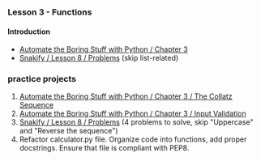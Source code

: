 ### Lesson 3 - Functions
#### Introduction
- [Automate the Boring Stuff with Python / Chapter 3](https://automatetheboringstuff.com/chapter3/)
- [Snakify / Lesson 8 / Problems](https://snakify.org/lessons/functions/) (skip list-related)

### practice projects
1. [Automate the Boring Stuff with Python / Chapter 3 / The Collatz Sequence](https://automatetheboringstuff.com/chapter3/)
1. [Automate the Boring Stuff with Python / Chapter 3 / Input Validation](https://automatetheboringstuff.com/chapter3/)
1. [Snakify / Lesson 8 / Problems](https://snakify.org/lessons/functions/problems/) (4 problems to solve, skip "Uppercase" and "Reverse the sequence")
1. Refactor calculator.py file. Organize code into functions, add proper docstrings. Ensure that file is compliant with PEP8.